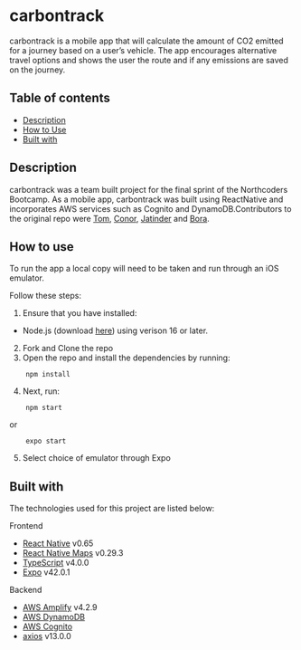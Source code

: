 # carbontrack

carbontrack is a mobile app that will calculate the amount of CO2 emitted for a journey based on a user’s vehicle. The app encourages alternative travel options and shows the user the route and if any emissions are saved on the journey.

## Table of contents

- [Description](#description)
- [How to Use](#how-to-use)
- [Built with](#built-with)

## Description

carbontrack was a team built project for the final sprint of the Northcoders Bootcamp. As a mobile app, carbontrack was built using ReactNative and incorporates AWS services such as Cognito and DynamoDB.Contributors to the original repo were [Tom](https://github.com/Arcticquiff), [Conor](https://github.com/conormullangit), [Jatinder](https://github.com/singhjptech/) and [Bora](https://github.com/Kimovi).

## How to use

To run the app a local copy will need to be taken and run through an iOS emulator.

Follow these steps:

1. Ensure that you have installed:

- Node.js (download [here](https://nodejs.org/en/)) using verison 16 or later.

2. Fork and Clone the repo
3. Open the repo and install the dependencies by running:

```
    npm install
```

4. Next, run:

```
    npm start
```

or

```
    expo start
```

5. Select choice of emulator through Expo

## Built with

The technologies used for this project are listed below:

Frontend

- [React Native](https://reactjs.org/) v0.65
- [React Native Maps](https://github.com/react-native-maps/react-native-maps) v0.29.3
- [TypeScript](https://https://www.typescriptlang.org/) v4.0.0
- [Expo](https://https://www.typescriptlang.org/) v42.0.1

Backend

- [AWS Amplify](https://aws.amazon.com/amplify/) v4.2.9
- [AWS DynamoDB](https://aws.amazon.com/dynamodb/)
- [AWS Cognito](https://aws.amazon.com/cognito/)
- [axios](https://axios-http.com/) v13.0.0
